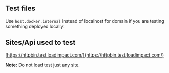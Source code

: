 ## Test files

Use `host.docker.internal` instead of localhost for domain if you are testing something deployed locally.

## Sites/Api used to test

[https://httpbin.test.loadimpact.com/](https://httpbin.test.loadimpact.com/)

**Note:**  Do not load test just any site.